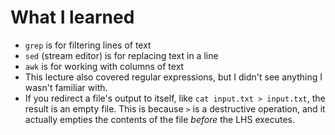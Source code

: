 # What I learned
- `grep` is for filtering lines of text
- `sed` (stream editor) is for replacing text in a line
- `awk` is for working with columns of text  
- This lecture also covered regular expressions, but I didn't see anything I wasn't familiar with.
- If you redirect a file's output to itself, like `cat input.txt > input.txt`, the result is an empty file. This is because `>` is a destructive operation, and it actually empties the contents of the file *before* the LHS executes.
